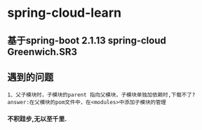 # spring-cloud-learn

## 基于spring-boot 2.1.13  spring-cloud Greenwich.SR3

## 遇到的问题
    1、父子模块时，子模块的parent 指向父模块，子模块单独加依赖时,下载不了?
    answer:在父模块的pom文件中，在<modules>中添加子模块的管理
    
    
#### 不积跬步,无以至千里.
